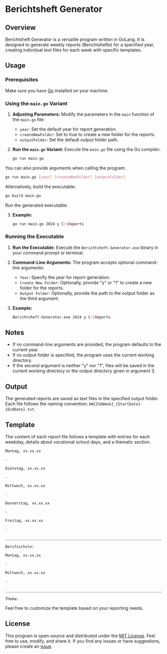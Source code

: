 # Berichtsheft Generator

## Overview

Berichtsheft Generator is a versatile program written in GoLang. It is designed to generate weekly reports (Berichtshefte) for a specified year, creating individual text files for each week with specific templates.
## Usage

### Prerequisites

Make sure you have [Go](https://golang.org/) installed on your machine.

### Using the `main.go` Variant

1. **Adjusting Parameters:**
   Modify the parameters in the `main` function of the `main.go` file:
   - `year`: Set the default year for report generation.
   - `createNewFolder`: Set to true to create a new folder for the reports.
   - `outputFolder`: Set the default output folder path.

2. **Run the `main.go` Variant:**
   Execute the `main.go` file using the Go compiler:
   ```bash
   go run main.go
   ```
You can also provide arguments when calling the program:
   ```bash
   go run main.go [year] [createNewFolder] [outputFolder]
   ```
Alternatively, build the executable:
   ```bash
   go build main.go
   ```
Run the generated executable.

3. **Example:**
   ```bash
   go run main.go 2024 y C:\Reports
   ```

### Running the Executable

1. **Run the Executable:**
   Execute the `Berichtsheft-Generator.exe` binary in your command prompt or terminal.

2. **Command-Line Arguments:**
   The program accepts optional command-line arguments:
    - `Year`: Specify the year for report generation.
    - `Create New Folder`: Optionally, provide "y" or "1" to create a new folder for the reports.
    - `Output Folder`: Optionally, provide the path to the output folder as the third argument.

3. **Example:**
   ```bash
   Berichtsheft-Generator.exe 2024 y C:\Reports
   ```

## Notes

- If no command-line arguments are provided, the program defaults to the current year.
- If no output folder is specified, the program uses the current working directory.
- If the second argument is neither "y" nor "1", files will be saved in the current working directory or the output directory given in argument 3.

## Output

The generated reports are saved as text files in the specified output folder. Each file follows the naming convention: `KW{ISOWeek}_{StartDate}-{EndDate}.txt`.

## Template

The content of each report file follows a template with entries for each weekday, details about vocational school days, and a thematic section.

```plaintext
Montag, xx.xx.xx

-   

Dienstag, xx.xx.xx
    
-   

Mittwoch, xx.xx.xx

-   

Donnerstag, xx.xx.xx

-   

Freitag, xx.xx.xx

-   

_________________________________________________________________________________________________________________________

Berufsschule:

Montag, xx.xx.xx

-   

Mittwoch, xx.xx.xx

-   

_________________________________________________________________________________________________________________________

Thema:
```

Feel free to customize the template based on your reporting needs.

## License

This program is open-source and distributed under the [MIT License](LICENSE). Feel free to use, modify, and share it. If you find any issues or have suggestions, please create an [issue](https://github.com/NixMoritz/Berichtsheft-Generator/issues).
